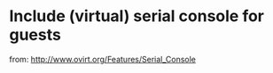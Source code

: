 # Include (virtual) serial console for guests

  from: http://www.ovirt.org/Features/Serial_Console
